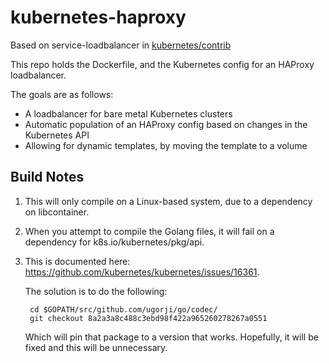 # kubernetes-haproxy
Based on service-loadbalancer in [kubernetes/contrib](https://github.com/kubernetes/contrib/tree/master/service-loadbalancer)

This repo holds the Dockerfile, and the Kubernetes config for an HAProxy loadbalancer.

The goals are as follows:
* A loadbalancer for bare metal Kubernetes clusters
* Automatic population of an HAProxy config based on changes in the Kubernetes API
* Allowing for dynamic templates, by moving the template to a volume

## Build Notes
1. This will only compile on a Linux-based system, due to a dependency on libcontainer.
2. When you attempt to compile the Golang files, it will fail on a dependency for k8s.io/kubernetes/pkg/api. 
3. 
   This is documented here: https://github.com/kubernetes/kubernetes/issues/16361.

   The solution is to do the following:

   ```
   	cd $GOPATH/src/github.com/ugorji/go/codec/
	git checkout 8a2a3a8c488c3ebd98f422a965260278267a0551
   ```
   
   Which will pin that package to a version that works.  Hopefully, it will be fixed and this will be unnecessary.

